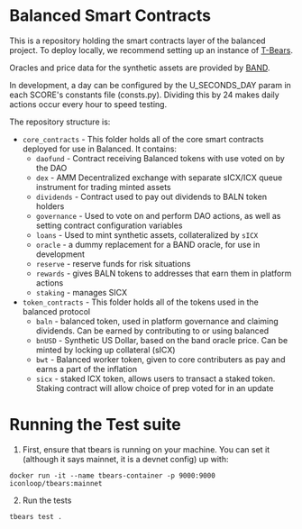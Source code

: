 # Balanced Smart Contracts

This is a repository holding the smart contracts layer of the balanced project. To deploy locally, we recommend setting up an instance of [T-Bears](https://www.icondev.io/docs/tbears-overview).

Oracles and price data for the synthetic assets are provided by [BAND](https://bandprotocol.com/).

In development, a day can be configured by the U_SECONDS_DAY param in each SCORE's constants file (consts.py). Dividing this by 24 makes daily actions occur every hour to speed testing.

The repository structure is:

- `core_contracts` - This folder holds all of the core smart contracts deployed for use in Balanced. It contains: 
  - `daofund` - Contract receiving Balanced tokens with use voted on by the DAO
  - `dex` - AMM Decentralized exchange with separate sICX/ICX queue instrument for trading minted assets
  - `dividends` - Contract used to pay out dividends to BALN token holders
  - `governance` - Used to vote on and perform DAO actions, as well as setting contract configuration variables
  - `loans` - Used to mint synthetic assets, collateralized by `sICX`
  - `oracle` - a dummy replacement for a BAND oracle, for use in development
  - `reserve` - reserve funds for risk situations
  - `rewards` - gives BALN tokens to addresses that earn them in platform actions
  - `staking` - manages SICX
- `token_contracts` - This folder holds all of the tokens used in the balanced protocol
  - `baln` - balanced token, used in platform governance and claiming dividends. Can be earned by contributing to or using balanced
  - `bnUSD` - Synthetic US Dollar, based on the band oracle price. Can be minted by locking up collateral (sICX)
  - `bwt` - Balanced worker token, given to core contributers as pay and earns a part of the inflation
  - `sicx` - staked ICX token, allows users to transact a staked token. Staking contract will allow choice of prep voted for in an update


# Running the Test suite

1. First, ensure that tbears is running on your machine. You can set it (although it says mainnet, it is a devnet config) up with:

```
docker run -it --name tbears-container -p 9000:9000 iconloop/tbears:mainnet
```

2. Run the tests
```
tbears test .
```

